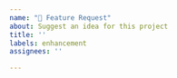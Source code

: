 ```yaml
---
name: "🚀 Feature Request"
about: Suggest an idea for this project
title: ''
labels: enhancement
assignees: ''

---
```

